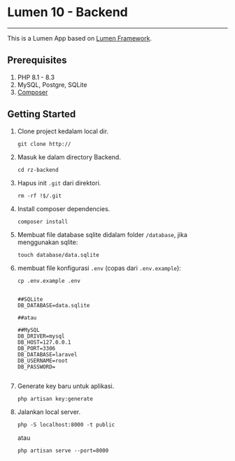 # Lumen 10 - Backend

---

This is a Lumen App based on [Lumen Framework](https://lumen.laravel.com/docs/10.x).

## Prerequisites

1. PHP 8.1 - 8.3
1. MySQL, Postgre, SQLite
1. [Composer](http://getcomposer.org)
## Getting Started

1. Clone project kedalam local dir.

	```
	git clone http://
	```

1. Masuk ke dalam directory Backend.

	```
	cd rz-backend

1. Hapus init `.git` dari direktori.

	```
	rm -rf !$/.git
	```

1. Install composer dependencies.

	```
	composer install
	```
	

1. Membuat file database sqlite didalam folder `/database`, jika menggunakan sqlite:
    ```
	touch database/data.sqlite
	```

1. membuat file konfigurasi `.env` (copas dari `.env.example`):
    ```
	cp .env.example .env
	```

	```

    ##SQLite
    DB_DATABASE=data.sqlite

    ##atau

	##MySQL
    DB_DRIVER=mysql
	DB_HOST=127.0.0.1
    DB_PORT=3306
    DB_DATABASE=laravel
    DB_USERNAME=root
    DB_PASSWORD=
		
	```

3. Generate key baru untuk aplikasi.
	```
	php artisan key:generate
	```

4. Jalankan local server.
   
	```
	php -S localhost:8000 -t public
	```
    atau
	```
	php artisan serve --port=8000
	```

